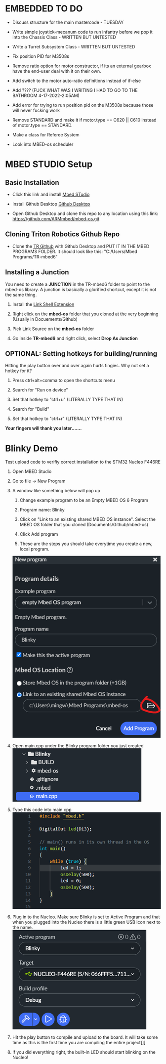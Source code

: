 # EMBEDDED TO DO

- Discuss structure for the main mastercode - TUESDAY

- Write simple joystick-mecanum code to run infantry before we pop it into the Chassis Class - WRITTEN BUT UNTESTED

- Write a Turret Subsystem Class - WRITTEN BUT UNTESTED

- Fix position PID for M3508s

- Remove ratio option for motor constructor, if its an external gearbox have the end-user deal with it on their own.

- Add switch to the motor auto-ratio definitions instead of if-else

- Add ???? (FUCK WHAT WAS I WRITING I HAD TO GO TO THE BATHROOM 4-17-2022-2:05AM)

- Add error for trying to run position pid on the M3508s because those will never fucking work

- Remove STANDARD and make it if motor.type == C620 || C610 instead of motor.type == STANDARD.

- Make a class for Referee System 

- Look into MBED-os scheduler

# MBED STUDIO Setup

## Basic Installation

- Click this link and install [Mbed STudio](https://os.mbed.com/studio/)

- Install Github Desktop [Github Desktop](https://desktop.github.com/)

- Open Github Desktop and clone this repo to any location using this link: https://github.com/ARMmbed/mbed-os.git

## Cloning Triton Robotics Github Repo

- Clone the [TR Github](https://github.com/Triton-Robotics/TR-mbed6) with Github Desktop and PUT IT IN THE MBED PROGRAMS FOLDER. It should look like this: "C:/Users/Mbed Programs/TR-mbed6" 

## Installing a Junction

You need to create a **JUNCTION** in the TR-mbed6 folder to point to the mbed-os library. A junction is basically a glorified shortcut, except it is not the same thing.

1. Install the [Link Shell Extension](https://download.cnet.com/Link-Shell-Extension-64-bit/3000-2248_4-75213087.html)

2. Right click on the **mbed-os** folder that you cloned at the very beginning (Usually in Docuements/Github)

3. Pick Link Source on the **mbed-os** folder

4. Go inside **TR-mbed6** and right click, select **Drop As Junction**

## OPTIONAL: Setting hotkeys for building/running

Hitting the play button over and over again hurts fingies. Why not set a hotkey for it? 

1) Press ctrl+alt+comma to open the shortcuts menu

2) Search for "Run on device" 

3) Set that hotkey to "ctrl+u" (LITERALLY TYPE THAT IN)

4) Search for "Build"

5) Set that hotkey to "ctrl+r" (LITERALLY TYPE THAT IN)

**Your fingers will thank you later.......**

# Blinky Demo

Test upload code to verifiy correct installation to the STM32 Nucleo F446RE

1) Open MBED Studio

2) Go to file -> New Program

3) A window like something below will pop up
   
   1) Change example program to be an Empty MBED OS 6 Program   
   
   2) Program name: Blinky
   
   3) Click on "Link to an existing shared MBED OS instance". Select the MBED OS folder that you cloned (Documents/Github/mbed-os)
   
   4) Click Add program
   
   5) These are the steps you should take everytime you create a new, local program.
   
   ![](assets/2022-04-09-16-37-36-image.png)

4) Open main.cpp under the Blinky program folder you just created![](assets/2022-04-09-16-42-55-image.png)

5) Type this code into main.cpp![](assets/2022-04-09-16-43-56-image.png)

6) Plug in to the Nucleo. Make sure Blinky is set to Active Program and that when you plugged into the Nucleo there is a little green USB Icon next to the name.![](assets/2022-04-09-16-46-26-image.png)

7) Hit the play button to compile and upload to the board. It will take some time as this is the first time you are compiling the entire project]]]

8) If you did everything right, the built-in LED should start blinking on the Nucleo!